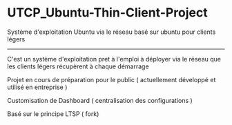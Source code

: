 UTCP_Ubuntu-Thin-Client-Project
===============================

Système d'exploitation Ubuntu via le réseau basé sur ubuntu pour clients légers


--------


C'est un système d'exploitation pret à l'emploi à déployer via le réseau que les clients légers récupèrent à chaque démarrage

Projet en cours de préparation pour le public ( actuellement développé et utilisé en entreprise )

Customisation de Dashboard ( centralisation des configurations ) 

Basé sur le principe LTSP ( fork)
